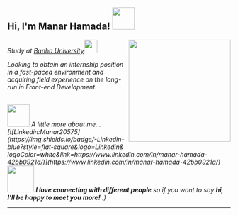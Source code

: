 <h2> Hi, I'm Manar Hamada! <img src="https://media.giphy.com/media/mGcNjsfWAjY5AEZNw6/giphy.gif" width="50"></h2>
<img align='right' src="https://media.giphy.com/media/ieyl9zmCjO4b4t6qoY/giphy.gif" width="230">
<p><em>Study at <a href="https://www.fci.bu.edu.eg/en/index.php">Banha University</a><img src="https://media.giphy.com/media/fYSnHlufseco8Fh93Z/giphy.gif" width="30"></p>
<p>Looking to obtain an internship position in a fast-paced environment and acquiring field
experience on the long-run in Front-end Development.</p>  
<br>
<img src="https://media.giphy.com/media/VgCDAzcKvsR6OM0uWg/giphy.gif" width="50"> A little more about me...  <br>
<!-- <img src="https://img.shields.io/badge/-Linkedin-blue?style=flat-square&logo=Linkedin& logoColor=white& link="https://www.linkedin.com/in/manar-hamada-42bb0921a/""> -->
[![Linkedin:Manar20575](https://img.shields.io/badge/-Linkedin-blue?style=flat-square&logo=Linkedin& logoColor=white&link=https://www.linkedin.com/in/manar-hamada-42bb0921a/)](https://www.linkedin.com/in/manar-hamada-42bb0921a/)
<img src="https://media.giphy.com/media/LnQjpWaON8nhr21vNW/giphy.gif" width="60"> <em><b>I love connecting with different people</b> so if you want to say <b>hi, I'll be happy to meet you more!</b> :)</em>

---

